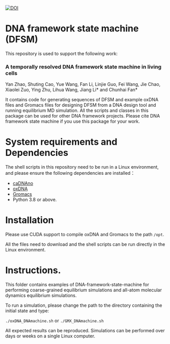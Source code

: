 [![DOI](https://zenodo.org/badge/DOI/10.5281/zenodo.8144750.svg)](https://doi.org/10.5281/zenodo.8144750)


# DNA framework state machine (DFSM)

This repository is used to support the following work:

### A temporally resolved DNA framework state machine in living cells
Yan Zhao, Shuting Cao, Yue Wang, Fan Li, Linjie Guo, Fei Wang, Jie Chao, Xiaolei Zuo, Ying Zhu, Lihua Wang, Jiang Li* and Chunhai Fan*

It contains code for generating sequences of DFSM and example oxDNA files and Gromacs files for designing DFSM from a DNA design tool and running equilibrium MD simulation. All the scripts and classes in this package can be used for other DNA framework projects. Please cite DNA framework state machine if you use this package for your work.

# System requirements and Dependencies

The shell scripts in this repository need to be run in a Linux environment, and please ensure the following dependencies are installed：
- [caDNAno](https://github.com/douglaslab/cadnano2)
- [oxDNA](https://github.com/lorenzo-rovigatti/oxDNA)
- [Gromacs](https://github.com/gromacs/gromacs)
- Python 3.8 or above.

# Installation

 Please use CUDA support to compile oxDNA and Gromacs to the path `/opt`.
 
 All the files need to download and the shell scripts can be run directly in the Linux environment.

# Instructions.

This folder contains examples of DNA-framework-state-machine for performing coarse-grained equilibrium simulations and all-atom molecular dynamics equilibrium simulations. 

To run a simulation, please change the path to the directory containing the initial state and type:

`./oxDNA_DNAmachine.sh`
or
`./GMX_DNAmachine.sh`

All expected results can be reproduced. Simulations can be performed over days or weeks on a single Linux computer.
